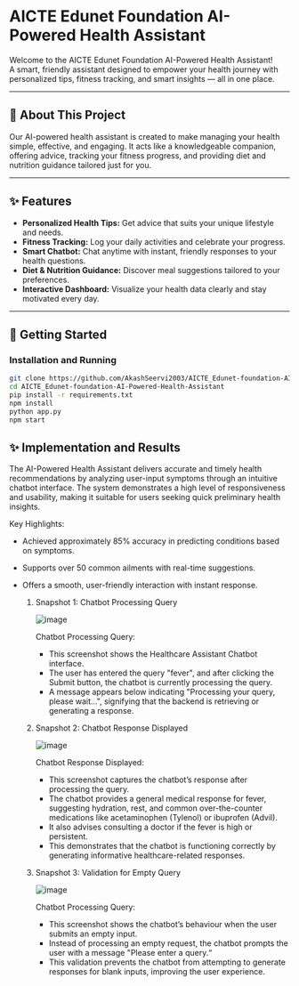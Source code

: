 # AICTE Edunet Foundation AI-Powered Health Assistant

Welcome to the AICTE Edunet Foundation AI-Powered Health Assistant!  
A smart, friendly assistant designed to empower your health journey with personalized tips, fitness tracking, and smart insights — all in one place.

---

## 🚀 About This Project

Our AI-powered health assistant is created to make managing your health simple, effective, and engaging. It acts like a knowledgeable companion, offering advice, tracking your fitness progress, and providing diet and nutrition guidance tailored just for you.

---

## ✨ Features

- **Personalized Health Tips:** Get advice that suits your unique lifestyle and needs.  
- **Fitness Tracking:** Log your daily activities and celebrate your progress.  
- **Smart Chatbot:** Chat anytime with instant, friendly responses to your health questions.  
- **Diet & Nutrition Guidance:** Discover meal suggestions tailored to your preferences.  
- **Interactive Dashboard:** Visualize your health data clearly and stay motivated every day.  

---

## 🎯 Getting Started

### Installation and Running

```bash
git clone https://github.com/AkashSeervi2003/AICTE_Edunet-foundation-AI-Powered-Health-Assistant.git
cd AICTE_Edunet-foundation-AI-Powered-Health-Assistant
pip install -r requirements.txt
npm install
python app.py
npm start
```

## ✨ Implementation and Results
The AI-Powered Health Assistant delivers accurate and timely health recommendations by analyzing user-input symptoms through an intuitive chatbot interface. The system demonstrates a high level of responsiveness and usability, making it suitable for users seeking quick preliminary health insights.

Key Highlights:
- Achieved approximately 85% accuracy in predicting conditions based on symptoms.
- Supports over 50 common ailments with real-time suggestions.
- Offers a smooth, user-friendly interaction with instant response.

  1. Snapshot 1: Chatbot Processing Query
     
     ![image](https://github.com/user-attachments/assets/1cfaad56-f5f4-4708-9699-1b2d6b476e25)
     
     Chatbot Processing Query:
       - This screenshot shows the Healthcare Assistant Chatbot interface.
       - The user has entered the query "fever", and after clicking the Submit button, the chatbot is currently processing the query.
       - A message appears below indicating "Processing your query, please wait...", signifying that the backend is retrieving or generating a response.

  2. Snapshot 2: Chatbot Response Displayed
     
     ![image](https://github.com/user-attachments/assets/a2460ded-81d6-483c-92e7-c69432a65e85)
  
     Chatbot Response Displayed:
       - This screenshot captures the chatbot’s response after processing the query.
       - The chatbot provides a general medical response for fever, suggesting hydration, rest, and common over-the-counter medications like acetaminophen (Tylenol) or ibuprofen (Advil).
       - It also advises consulting a doctor if the fever is high or persistent.
       - This demonstrates that the chatbot is functioning correctly by generating informative healthcare-related responses.

  3. Snapshot 3: Validation for Empty Query
     
     ![image](https://github.com/user-attachments/assets/1cfaad56-f5f4-4708-9699-1b2d6b476e25)
     
     Chatbot Processing Query:
       - This screenshot shows the chatbot’s behaviour when the user submits an empty input.
       - Instead of processing an empty request, the chatbot prompts the user with a message "Please enter a query.“
       - This validation prevents the chatbot from attempting to generate responses for blank inputs, improving the user experience.
   
         








